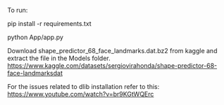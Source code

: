 To run:

pip install -r requirements.txt

python App/app.py


Download shape_predictor_68_face_landmarks.dat.bz2 from kaggle and extract the file in the Models folder.
https://www.kaggle.com/datasets/sergiovirahonda/shape-predictor-68-face-landmarksdat

For the issues related to dlib installation refer to this:
https://www.youtube.com/watch?v=br9KGtWQErc
